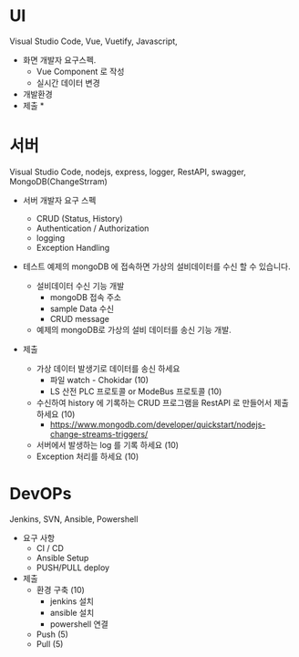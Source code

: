 # UI
Visual Studio Code, Vue, Vuetify, Javascript,   

* 화면 개발자 요구스펙. 
  * Vue Component 로 작성
  * 실시간 데이터 변경
* 개발환경
* 제출 
  *    

# 서버
Visual Studio Code, nodejs, express, logger, RestAPI, swagger, MongoDB(ChangeStrram)
* 서버 개발자 요구 스펙
  * CRUD (Status, History)
  * Authentication / Authorization 
  * logging
  * Exception Handling
* 테스트
예제의 mongoDB 에 접속하면 가상의 설비데이터를 수신 할 수 있습니다. 
  * 설비데이터 수신 기능 개발
    * mongoDB 접속 주소
    * sample Data 수신
    * CRUD message  
  * 예제의 mongoDB로 가상의 설비 데이터를 송신 기능 개발.

* 제출
  * 가상 데이터 발생기로 데이터를 송신 하세요
    * 파일 watch - Chokidar (10)
    * LS 산전 PLC 프로토콜 or ModeBus 프로토콜 (10)
  * 수신하여 history 에 기록하는 CRUD 프로그램을 RestAPI 로 만들어서 제출 하세요 (10)
    * https://www.mongodb.com/developer/quickstart/nodejs-change-streams-triggers/
  * 서버에서 발생하는 log 를 기록 하세요 (10)
  * Exception 처리를 하세요 (10)
 
# DevOPs
Jenkins, SVN, Ansible, Powershell
* 요구 사항
  * CI / CD 
  * Ansible Setup
  * PUSH/PULL deploy 
* 제출
  * 환경 구축 (10)
    * jenkins 설치
    * ansible 설치
    * powershell 연결
  * Push (5)
  * Pull (5)
